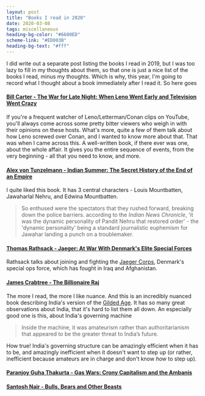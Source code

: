 ```yaml
---
layout: post
title: "Books I read in 2020"
date: 2020-03-08 
tags: miscellaneous
heading-bg-color: "#6600ED"
scheme-link: "#ED003B"
heading-bg-text: "#fff"
---
```


I did write out a separate post listing the books I read in 2019, but I was too lazy to fill in my thoughts about them, so that one is just a nice list of the books I read, minus my thoughts. Which is why, this year, I'm going to record what I thought about a book immediately after I read it. So here goes  

#### [Bill Carter - The War for Late Night: When Leno Went Early and Television Went Crazy](https://smile.amazon.com/War-Late-Night-Early-Television/dp/0452297494)  
If you're a frequent watcher of Leno/Letterman/Conan clips on YouTube, you'll always come across some pretty bitter viewers who weigh in with their opinions on these hosts. What's more, quite a few of them talk about how Leno screwed over Conan, and I wanted to know more about that. That was when I came across this. A well-written book, if there ever was one, about the whole affair. It gives you the entire sequence of events, from the very beginning - all that you need to know, and more.  

#### [Alex von Tunzelmann - Indian Summer: The Secret History of the End of an Empire](https://smile.amazon.com/Indian-Summer-Secret-History-Empire/dp/0312428111)  
I quite liked this book. It has 3 central characters - Louis Mountbatten, Jawaharlal Nehru, and Edwina Mountbatten. 
> So enthused were the spectators that they rushed forward, breaking down the police barriers. according to the _Indian News Chronicle_, 'it was the dynamic personality of Pandit Nehru that restored order' - the 'dynamic personality' being a standard journalistic euphemism for Jawahar landing a punch on a troublemaker.



#### [Thomas Rathsack - Jaeger: At War With Denmark's Elite Special Forces](https://smile.amazon.com/Jaeger-Denmarks-Elite-Special-Forces-ebook/dp/B00UPKQGOY)  
Rathsack talks about joining and fighting the [Jaeger Corps](https://en.wikipedia.org/wiki/Jaeger_Corps_(Denmark)), Denmark's special ops force, which has fought in Iraq and Afghanistan. 


#### [James Crabtree - The Billionaire Raj](https://smile.amazon.com/Billionaire-Raj-Journey-Through-Indias/dp/1524760064)  
The more I read, the more I like nuance. And this is an incredibly nuanced book describing India's version of the [Gilded Age](https://en.m.wikipedia.org/wiki/Gilded_Age). It has so many great observations about India, that it's hard to list them all down. An especially good one is this, about India's governing machine  
> Inside the machine, it was amateurism rather than authoritarianism that appeared to be the greater threat to India’s future.  

How true! India's governing structure can be amazingly efficient when it has to be, and amazingly inefficient when it doesn't want to step up (or rather, inefficient because amateurs are in charge and don't know _how_ to step up).


#### [Paranjoy Guha Thakurta - Gas Wars: Crony Capitalism and the Ambanis](https://smile.amazon.com/GAS-WARS-CRONY-CAPITALISM-AMBANIS-ebook/dp/B00JCAR4IK)  
 
#### [Santosh Nair - Bulls, Bears and Other Beasts]()
